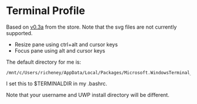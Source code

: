 # Terminal Profile

Based on [v0.3a](https://github.com/microsoft/terminal/releases) from the store. Note that the svg files are not currently supported.

* Resize pane using ctrl+alt and cursor keys
* Focus pane using alt and cursor keys

The default directory for me is:

```text
/mnt/c/Users/richeney/AppData/Local/Packages/Microsoft.WindowsTerminal_8wekyb3d8bbwe/RoamingState
```

I set this to $TERMINALDIR in my .bashrc. 

Note that your username and UWP install directory will be different. 
